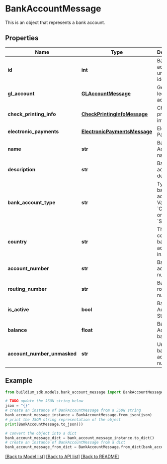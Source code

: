 # BankAccountMessage

This is an object that represents a bank account.

## Properties

Name | Type | Description | Notes
------------ | ------------- | ------------- | -------------
**id** | **int** | Bank account unique identifier. | [optional] 
**gl_account** | [**GLAccountMessage**](GLAccountMessage.md) | General ledger account. | [optional] 
**check_printing_info** | [**CheckPrintingInfoMessage**](CheckPrintingInfoMessage.md) | Check printing info. | [optional] 
**electronic_payments** | [**ElectronicPaymentsMessage**](ElectronicPaymentsMessage.md) | Electronic Payments. | [optional] 
**name** | **str** | Bank Account name. | [optional] 
**description** | **str** | Bank account description. | [optional] 
**bank_account_type** | **str** | Type of bank account. Values are &#x60;Checking&#x60; or &#x60;Savings&#x60;. | [optional] 
**country** | **str** | The country the bank account is in. | [optional] 
**account_number** | **str** | Bank account number. | [optional] 
**routing_number** | **str** | Bank routing number. | [optional] 
**is_active** | **bool** | Bank Account Status | [optional] 
**balance** | **float** | Bank Account balance | [optional] 
**account_number_unmasked** | **str** | Unmasked bank account number | [optional] 

## Example

```python
from buildium_sdk.models.bank_account_message import BankAccountMessage

# TODO update the JSON string below
json = "{}"
# create an instance of BankAccountMessage from a JSON string
bank_account_message_instance = BankAccountMessage.from_json(json)
# print the JSON string representation of the object
print(BankAccountMessage.to_json())

# convert the object into a dict
bank_account_message_dict = bank_account_message_instance.to_dict()
# create an instance of BankAccountMessage from a dict
bank_account_message_from_dict = BankAccountMessage.from_dict(bank_account_message_dict)
```
[[Back to Model list]](../README.md#documentation-for-models) [[Back to API list]](../README.md#documentation-for-api-endpoints) [[Back to README]](../README.md)


